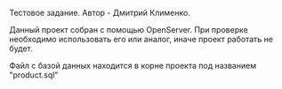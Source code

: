 Тестовое задание. Автор - Дмитрий Клименко.

Данный проект собран с помощью OpenServer. При проверке необходимо использовать его или аналог, иначе проект работать не будет.

Файл с базой данных находится в корне проекта под названием "product.sql"
